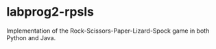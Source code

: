 # labprog2-rpsls
Implementation of the Rock-Scissors-Paper-Lizard-Spock game in both Python and Java.
